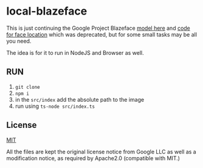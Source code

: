 # local-blazeface

This is just continuing the Google Project Blazeface [model here](https://tfhub.dev/tensorflow/tfjs-model/blazeface/1/default/1) and [code for face location](https://github.com/tensorflow/tfjs-models/tree/master/blazeface) which was deprecated, but for some small tasks may be all you need.

The idea is for it to run in NodeJS and Browser as well.


## RUN

1. `git clone`
2. `npm i`
3. in the `src/index` add the absolute path to the image
4. run using `ts-node src/index.ts`

## License

[MIT](./LICENSE)

All the files are kept the original license notice from Google LLC as well as a modification notice, as required by Apache2.0 (compatible with MIT.)
